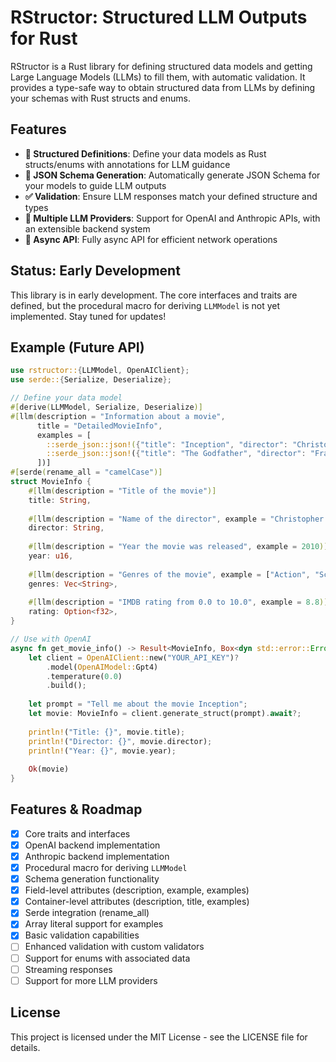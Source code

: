 # RStructor: Structured LLM Outputs for Rust

RStructor is a Rust library for defining structured data models and getting Large Language Models (LLMs) to fill them, with automatic validation. It provides a type-safe way to obtain structured data from LLMs by defining your schemas with Rust structs and enums.

## Features

- **📝 Structured Definitions**: Define your data models as Rust structs/enums with annotations for LLM guidance
- **🔄 JSON Schema Generation**: Automatically generate JSON Schema for your models to guide LLM outputs
- **✅ Validation**: Ensure LLM responses match your defined structure and types
- **🔌 Multiple LLM Providers**: Support for OpenAI and Anthropic APIs, with an extensible backend system
- **🔄 Async API**: Fully async API for efficient network operations

## Status: Early Development

This library is in early development. The core interfaces and traits are defined, but the procedural macro for deriving `LLMModel` is not yet implemented. Stay tuned for updates!

## Example (Future API)

```rust
use rstructor::{LLMModel, OpenAIClient}; 
use serde::{Serialize, Deserialize};

// Define your data model
#[derive(LLMModel, Serialize, Deserialize)]
#[llm(description = "Information about a movie", 
      title = "DetailedMovieInfo",
      examples = [
        ::serde_json::json!({"title": "Inception", "director": "Christopher Nolan", "year": 2010, "genres": ["Sci-Fi", "Action"], "rating": 8.8}),
        ::serde_json::json!({"title": "The Godfather", "director": "Francis Ford Coppola", "year": 1972, "genres": ["Crime", "Drama"]})
      ])]
#[serde(rename_all = "camelCase")]
struct MovieInfo {
    #[llm(description = "Title of the movie")]
    title: String,
    
    #[llm(description = "Name of the director", example = "Christopher Nolan")]
    director: String,
    
    #[llm(description = "Year the movie was released", example = 2010)]
    year: u16,
    
    #[llm(description = "Genres of the movie", example = ["Action", "Sci-Fi"])]
    genres: Vec<String>,
    
    #[llm(description = "IMDB rating from 0.0 to 10.0", example = 8.8)]
    rating: Option<f32>,
}

// Use with OpenAI
async fn get_movie_info() -> Result<MovieInfo, Box<dyn std::error::Error>> {
    let client = OpenAIClient::new("YOUR_API_KEY")?
        .model(OpenAIModel::Gpt4)
        .temperature(0.0)
        .build();
    
    let prompt = "Tell me about the movie Inception";
    let movie: MovieInfo = client.generate_struct(prompt).await?;
    
    println!("Title: {}", movie.title);
    println!("Director: {}", movie.director);
    println!("Year: {}", movie.year);
    
    Ok(movie)
}
```

## Features & Roadmap

- [x] Core traits and interfaces
- [x] OpenAI backend implementation
- [x] Anthropic backend implementation
- [x] Procedural macro for deriving `LLMModel`
- [x] Schema generation functionality
- [x] Field-level attributes (description, example, examples)
- [x] Container-level attributes (description, title, examples)
- [x] Serde integration (rename_all)
- [x] Array literal support for examples
- [x] Basic validation capabilities
- [ ] Enhanced validation with custom validators
- [ ] Support for enums with associated data
- [ ] Streaming responses
- [ ] Support for more LLM providers

## License

This project is licensed under the MIT License - see the LICENSE file for details.